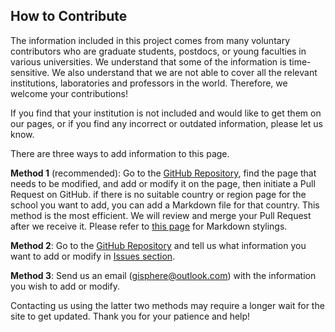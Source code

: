 ## How to Contribute

The information included in this project comes from many voluntary contributors who are graduate students, postdocs, or young faculties in various universities. We understand that some of the information is time-sensitive. We also understand that we are not able to cover all the relevant institutions, laboratories and professors in the world. Therefore, we welcome your contributions!

If you find that your institution is not included and would like to get them on our pages, or if you find any incorrect or outdated information, please let us know.

There are three ways to add information to this page.

**Method 1** (recommended): Go to the [GitHub Repository](https://github.com/gisphere/gisphere.github.io), find the page that needs to be modified, and add or modify it on the page, then initiate a Pull Request on GitHub. if there is no suitable country or region page for the school you want to add, you can add a Markdown file for that country. This method is the most efficient. We will review and merge your Pull Request after we receive it. Please refer to [this page](https://www.markdownguide.org/tools/github-pages/) for Markdown stylings.

**Method 2**: Go to the [GitHub Repository](https://github.com/gisphere/gisphere.github.io) and tell us what information you want to add or modify in [Issues section](https://github.com/gisphere/gisphere.github.io).

**Method 3**: Send us an email ([gisphere@outlook.com](mailto:gisphere@outlook.com)) with the information you wish to add or modify.

Contacting us using the latter two methods may require a longer wait for the site to get updated. Thank you for your patience and help!
